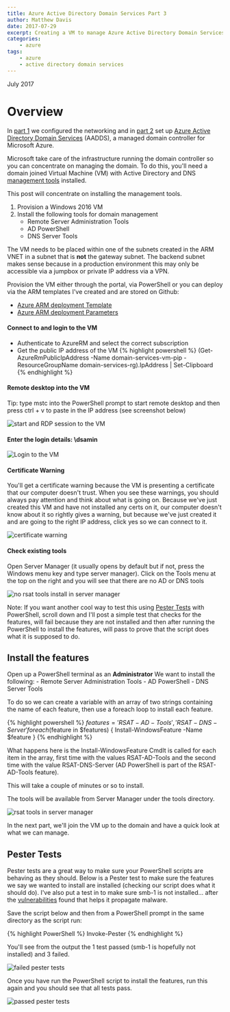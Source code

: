 ```yaml
---
title: Azure Active Directory Domain Services Part 3
author: Matthew Davis
date: 2017-07-29
excerpt: Creating a VM to manage Azure Active Directory Domain Services
categories: 
    - azure
tags:
    - azure
    - active directory domain services
---
```

July 2017

# Overview

In [part 1] we configured the networking and in [part 2] set up [Azure Active Directory Domain Services] (AADDS), a managed domain controller for Microsoft Azure.

Microsoft take care of the infrastructure running the domain controller so you can concentrate on managing the domain. To do this, you'll need a domain joined Virtual Machine (VM) with Active Directory and DNS [management tools] installed. 

This post will concentrate on installing the management tools.

1. Provision a Windows 2016 VM
2. Install the following tools for domain management
    - Remote Server Administration Tools
    - AD PowerShell
    - DNS Server Tools

The VM needs to be placed within one of the subnets created in the ARM VNET in a subnet that is **not** the gateway subnet. The backend subnet makes sense because in a production environment this may only be accessible via a jumpbox or private IP address via a VPN.

Provision the VM either through the portal, via PowerShell or you can deploy via the ARM templates I've created and are stored on Github:
- [Azure ARM deployment Template]
- [Azure ARM deployment Parameters]

#### Connect to and login to the VM
- Authenticate to AzureRM and select the correct subscription
- Get the public IP address of the VM
{% highlight powershell %}
(Get-AzureRmPublicIpAddress -Name domain-services-vm-pip -ResourceGroupName domain-services-rg).IpAddress | Set-Clipboard
{% endhighlight %}

#### Remote desktop into the VM
  Tip: type mstc into the PowerShell prompt to start remote desktop and then press ctrl + v to paste in the IP address (see screenshot below)

![start and RDP session to the VM](/images/azure-ad-domain-services/start-rdp.png)

#### Enter the login details: \dsamin
![Login to the VM](/images/azure-ad-domain-services/connect-rdp.png)

#### Certificate Warning
You'll get a certificate warning because the VM is presenting a certificate that our computer doesn't trust. When you see these warnings, you should always pay attention and think about what is going on. Because we've just created this VM and have not installed any certs on it, our computer doesn't know about it so rightly gives a warning, but because we've just created it and are going to the right IP address, click yes so we can connect to it.

![certificate warning](/images/azure-ad-domain-services/cert-warning.png)

#### Check existing tools
Open Server Manager (it usually opens by default but if not, press the Windows menu key and type server manager).
Click on the Tools menu at the top on the right and you will see that there are no AD or DNS tools

![no rsat tools install in server manager](/images/azure-ad-domain-services/no-rsat-tools.png)

Note: If you want another cool way to test this using [Pester Tests] with PowerShell, scroll down and I'll post a simple test that checks for the features, will fail because they are not installed and then after running the PowerShell to install the features, will pass to prove that the script does what it is supposed to do.

## Install the features
Open up a PowerShell terminal as an **Administrator**
  We want to install the following:
    - Remote Server Administration Tools
    - AD PowerShell
    - DNS Server Tools

To do so we can create a variable with an array of two strings containing the name of each feature, then use a foreach loop to install each feature.

{% highlight powershell %}
$features = 'RSAT-AD-Tools', 'RSAT-DNS-Server'
foreach($feature in $features) {
Install-WindowsFeature -Name $feature
}
{% endhighlight %}

What happens here is the Install-WindowsFeature Cmdlt is called for each item in the array, first time with the values RSAT-AD-Tools and the second time with the value RSAT-DNS-Server (AD PowerShell is part of the RSAT-AD-Tools feature).

This will take a couple of minutes or so to install.

The tools will be available from Server Manager under the tools directory.

![rsat tools in server manager](/images/azure-ad-domain-services/rsat-tools.png)

In the next part, we'll join the VM up to the domain and have a quick look at what we can manage.

## Pester Tests
Pester tests are a great way to make sure your PowerShell scripts are behaving as they should. Below is a Pester test to make sure the features we say we wanted to install are installed (checking our script does what it should do). I've also put a test in to make sure smb-1 is not installed... after the [vulnerabilities] found that helps it propagate malware.

Save the script below and then from a PowerShell prompt in the same directory as the script run: 

{% highlight PowerShell %}
Invoke-Pester
{% endhighlight %} 

You'll see from the output the 1 test passed (smb-1 is hopefully not installed) and 3 failed.

![failed pester tests](/images/azure-ad-domain-services/config-test.png)

Once you have run the PowerShell script to install the features, run this again and you should see that all tests pass.

![passed pester tests](/images/azure-ad-domain-services/config-test-pass.png)

<script src="https://gist.github.com/MatthewJDavis/13effe612ad0eabc438675ba92055f35.js"></script>

[Azure Active Directory Domain Services]: https://azure.microsoft.com/en-gb/services/active-directory-ds/
[part 1]: http://matthewdavis111.com/azure/azure-ad-domain-services-1/
[part 2]: http://matthewdavis111.com/azure/azure-ad-domain-services-2/
[management tools]: https://docs.microsoft.com/en-us/azure/active-directory-domain-services/active-directory-ds-admin-guide-administer-domain
[Azure ARM deployment Template]: https://github.com/MatthewJDavis/Azure/blob/master/Domain-Services/vm-templates/windows-management-vm/azuredeploy.json
[Azure ARM deployment Parameters]: https://github.com/MatthewJDavis/Azure/blob/master/Domain-Services/vm-templates/windows-management-vm/azuredeploy.parameters.json
[Pester Tests]: https://github.com/pester/Pester
[vulnerabilities]: https://technet.microsoft.com/en-us/library/security/ms17-010.aspx